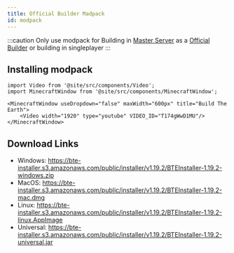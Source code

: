 ```yaml
---
title: Official Builder Madpack
id: modpack
---
```

:::caution
Only use modpack for Building in [Master Server](../intro/getting-started/visiting#1-master-server) as a [Official Builder](../intro/getting-started/builder-system) or building in singleplayer
:::

## Installing modpack 
```mdx-code-block
import Video from '@site/src/components/Video';
import MinecraftWindow from '@site/src/components/MinecraftWindow';

<MinecraftWindow useDropdown="false" maxWidth="600px" title="Build The Earth">
    <Video width="1920" type="youtube" VIDEO_ID="T174gWwD1MU"/>
</MinecraftWindow>
```

## Download Links
- Windows: https://bte-installer.s3.amazonaws.com/public/installer/v1.19.2/BTEInstaller-1.19.2-windows.zip
- MacOS: https://bte-installer.s3.amazonaws.com/public/installer/v1.19.2/BTEInstaller-1.19.2-mac.dmg
- Linux: https://bte-installer.s3.amazonaws.com/public/installer/v1.19.2/BTEInstaller-1.19.2-linux.AppImage
- Universal: https://bte-installer.s3.amazonaws.com/public/installer/v1.19.2/BTEInstaller-1.19.2-universal.jar

